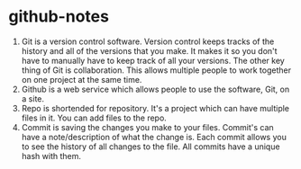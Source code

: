 # github-notes
1. Git is a version control software. Version control keeps tracks of the history and all of the versions that you make. It makes it so you don't have to manually have to keep track of all your versions. The other key thing of Git is collaboration. This allows multiple people to work together on one project at the same time. 
2. Github is a web service which allows people to use the software, Git, on a site.
3. Repo is shortended for repository. It's a project which can have multiple files in it. You can add files to the repo.
4. Commit is saving the changes you make to your files. Commit's can have a note/description of what the change is. Each commit allows you to see the history of all changes to the file. All commits have a unique hash with them.
